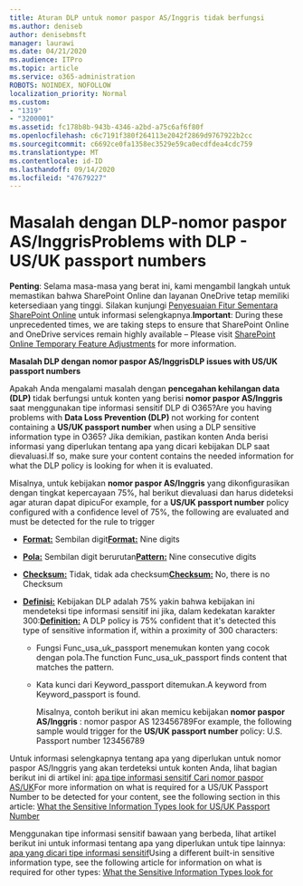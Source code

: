 ```yaml
---
title: Aturan DLP untuk nomor paspor AS/Inggris tidak berfungsi
ms.author: deniseb
author: denisebmsft
manager: laurawi
ms.date: 04/21/2020
ms.audience: ITPro
ms.topic: article
ms.service: o365-administration
ROBOTS: NOINDEX, NOFOLLOW
localization_priority: Normal
ms.custom:
- "1319"
- "3200001"
ms.assetid: fc178b8b-943b-4346-a2bd-a75c6af6f80f
ms.openlocfilehash: c6c7191f380f264113e2042f2869d9767922b2cc
ms.sourcegitcommit: c6692ce0fa1358ec3529e59ca0ecdfdea4cdc759
ms.translationtype: MT
ms.contentlocale: id-ID
ms.lasthandoff: 09/14/2020
ms.locfileid: "47679227"
---
```

# <a name="problems-with-dlp---usuk-passport-numbers"></a><span data-ttu-id="8ed54-102">Masalah dengan DLP-nomor paspor AS/Inggris</span><span class="sxs-lookup"><span data-stu-id="8ed54-102">Problems with DLP - US/UK passport numbers</span></span>

<span data-ttu-id="8ed54-103">**Penting**: Selama masa-masa yang berat ini, kami mengambil langkah untuk memastikan bahwa SharePoint Online dan layanan OneDrive tetap memiliki ketersediaan yang tinggi. Silakan kunjungi [Penyesuaian Fitur Sementara SharePoint Online](https://aka.ms/ODSPAdjustments) untuk informasi selengkapnya.</span><span class="sxs-lookup"><span data-stu-id="8ed54-103">**Important**: During these unprecedented times, we are taking steps to ensure that SharePoint Online and OneDrive services remain highly available – Please visit [SharePoint Online Temporary Feature Adjustments](https://aka.ms/ODSPAdjustments) for more information.</span></span>

<span data-ttu-id="8ed54-104">**Masalah DLP dengan nomor paspor AS/Inggris**</span><span class="sxs-lookup"><span data-stu-id="8ed54-104">**DLP issues with US/UK passport numbers**</span></span>

<span data-ttu-id="8ed54-105">Apakah Anda mengalami masalah dengan **pencegahan kehilangan data (DLP)** tidak berfungsi untuk konten yang berisi **nomor paspor AS/Inggris** saat menggunakan tipe informasi sensitif DLP di O365?</span><span class="sxs-lookup"><span data-stu-id="8ed54-105">Are you having problems with **Data Loss Prevention (DLP)** not working for content containing a **US/UK passport number** when using a DLP sensitive information type in O365?</span></span> <span data-ttu-id="8ed54-106">Jika demikian, pastikan konten Anda berisi informasi yang diperlukan tentang apa yang dicari kebijakan DLP saat dievaluasi.</span><span class="sxs-lookup"><span data-stu-id="8ed54-106">If so, make sure your content contains the needed information for what the DLP policy is looking for when it is evaluated.</span></span>
  
<span data-ttu-id="8ed54-107">Misalnya, untuk kebijakan **nomor paspor AS/Inggris** yang dikonfigurasikan dengan tingkat kepercayaan 75%, hal berikut dievaluasi dan harus dideteksi agar aturan dapat dipicu</span><span class="sxs-lookup"><span data-stu-id="8ed54-107">For example, for a **US/UK passport number** policy configured with a confidence level of 75%, the following are evaluated and must be detected for the rule to trigger</span></span>
  
- <span data-ttu-id="8ed54-108">**[Format:](https://docs.microsoft.com/microsoft-365/compliance/sensitive-information-type-entity-definitions#format-77)** Sembilan digit</span><span class="sxs-lookup"><span data-stu-id="8ed54-108">**[Format:](https://docs.microsoft.com/microsoft-365/compliance/sensitive-information-type-entity-definitions#format-77)** Nine digits</span></span>

- <span data-ttu-id="8ed54-109">**[Pola:](https://docs.microsoft.com/microsoft-365/compliance/sensitive-information-type-entity-definitions#pattern-77)** Sembilan digit berurutan</span><span class="sxs-lookup"><span data-stu-id="8ed54-109">**[Pattern:](https://docs.microsoft.com/microsoft-365/compliance/sensitive-information-type-entity-definitions#pattern-77)** Nine consecutive digits</span></span>

- <span data-ttu-id="8ed54-110">**[Checksum:](https://docs.microsoft.com/microsoft-365/compliance/sensitive-information-type-entity-definitions#checksum-76)** Tidak, tidak ada checksum</span><span class="sxs-lookup"><span data-stu-id="8ed54-110">**[Checksum:](https://docs.microsoft.com/microsoft-365/compliance/sensitive-information-type-entity-definitions#checksum-76)** No, there is no Checksum</span></span>

- <span data-ttu-id="8ed54-111">**[Definisi:](https://docs.microsoft.com/microsoft-365/compliance/sensitive-information-type-entity-definitions#definition-77)** Kebijakan DLP adalah 75% yakin bahwa kebijakan ini mendeteksi tipe informasi sensitif ini jika, dalam kedekatan karakter 300:</span><span class="sxs-lookup"><span data-stu-id="8ed54-111">**[Definition:](https://docs.microsoft.com/microsoft-365/compliance/sensitive-information-type-entity-definitions#definition-77)** A DLP policy is 75% confident that it's detected this type of sensitive information if, within a proximity of 300 characters:</span></span>

  - <span data-ttu-id="8ed54-112">Fungsi Func_usa_uk_passport menemukan konten yang cocok dengan pola.</span><span class="sxs-lookup"><span data-stu-id="8ed54-112">The function Func_usa_uk_passport finds content that matches the pattern.</span></span>

  - <span data-ttu-id="8ed54-113">Kata kunci dari Keyword_passport ditemukan.</span><span class="sxs-lookup"><span data-stu-id="8ed54-113">A keyword from Keyword_passport is found.</span></span>

    <span data-ttu-id="8ed54-114">Misalnya, contoh berikut ini akan memicu kebijakan **nomor paspor AS/Inggris** : nomor paspor AS 123456789</span><span class="sxs-lookup"><span data-stu-id="8ed54-114">For example, the following sample would trigger for the **US/UK passport number** policy: U.S. Passport number 123456789</span></span>

<span data-ttu-id="8ed54-115">Untuk informasi selengkapnya tentang apa yang diperlukan untuk nomor paspor AS/Inggris yang akan terdeteksi untuk konten Anda, lihat bagian berikut ini di artikel ini: [apa tipe informasi sensitif Cari nomor paspor AS/UK](https://docs.microsoft.com/microsoft-365/compliance/sensitive-information-type-entity-definitions#us--uk-passport-number)</span><span class="sxs-lookup"><span data-stu-id="8ed54-115">For more information on what is required for a US/UK Passport Number to be detected for your content, see the following section in this article: [What the Sensitive Information Types look for US/UK Passport Number](https://docs.microsoft.com/microsoft-365/compliance/sensitive-information-type-entity-definitions#us--uk-passport-number)</span></span>
  
<span data-ttu-id="8ed54-116">Menggunakan tipe informasi sensitif bawaan yang berbeda, lihat artikel berikut ini untuk informasi tentang apa yang diperlukan untuk tipe lainnya: [apa yang dicari tipe informasi sensitif](https://docs.microsoft.com/microsoft-365/compliance/sensitive-information-type-entity-definitions)</span><span class="sxs-lookup"><span data-stu-id="8ed54-116">Using a different built-in sensitive information type, see the following article for information on what is required for other types: [What the Sensitive Information Types look for](https://docs.microsoft.com/microsoft-365/compliance/sensitive-information-type-entity-definitions)</span></span>
  